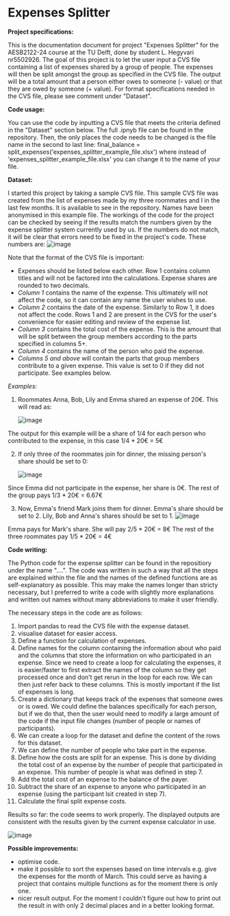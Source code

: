 # Expenses Splitter

**Project specifications:**

This is the documentation document for project "Expenses Splitter" for the AESB2122-24 course at the TU Delft, done by student L. Hegyvari nr5502926. The goal of this project is to let the user input a CVS file containing a list of expenses shared by a group of people. The expenses will then be split amongst the group as specified in the CVS file. The output will be a total amount that a person either owes to someone (- value) or that they are owed by someone (+ value). For format specifications needed in the CVS file, please see comment under "Dataset". 

**Code usage:**

You can use the code by inputting a CVS file that meets the criteria defined in the "Dataset" section below. The full .ipnyb file can be found in the repository. Then, the only places the code needs to be changed is the file name in the second to last line:
final_balance = split_expenses('expenses_splitter_example_file.xlsx') where instead of 'expenses_splitter_example_file.xlsx' you can change it to the name of your file.

**Dataset:**

I started this project by taking a sample CVS file. This sample CVS file was created from the list of expenses made by my three roommates and I in the last few months. It is available to see in the repository. Names have been anonymised in this example file. The workings of the code for the project can be checked by seeing if the results match the numbers given by the expense splitter system currently used by us. If the numbers do not match, it will be clear that errors need to be fixed in the project's code. These numbers are:
![image](https://github.com/user-attachments/assets/80d763f2-fb54-45dd-bb74-69ed9d6a8964)

Note that the format of the CVS file is important:
- Expenses should be listed below each other. Row 1 contains column titles and will not be factored into the calculations. Expense shares are rounded to two decimals.
- _Column 1_ contains the name of the expense. This ultimately will not affect the code, so it can contain any name the user wishes to use.
- _Column 2_ contains the date of the expense. Similarly to Row 1, it does not affect the code. Rows 1 and 2 are present in the CVS for the user's convenience for easier editing and review of the expense list.
- _Column 3_ contains the total cost of the expense. This is the amount that will be split between the group members according to the parts specified in columns 5+.
- _Column 4_ contains the name of the person who paid the expense.
- _Columns 5 and above_ will contain the parts that group members contribute to a given expense. This value is set to 0 if they did not participate. See examples below.

_Examples:_

1. Roommates Anna, Bob, Lily and Emma shared an expense of 20€. This will read as:

   ![image](https://github.com/user-attachments/assets/ac93664d-1b25-4394-bc21-46f6844b3b07)


The output for this example will be a share of 1/4 for each person who contributed to the expense, in this case 1/4 * 20€ = 5€ 

2. If only three of the roommates join for dinner, the missing person's share should be set to 0:
 
   ![image](https://github.com/user-attachments/assets/f2313a16-4cb9-4ff4-b2c1-7edae904276a)

Since Emma did not participate in the expense, her share is 0€. The rest of the group pays 1/3 * 20€ = 6.67€

3. Now, Emma's friend Mark joins them for dinner. Emma's share should be set to 2. Lily, Bob and Anna's shares should be set to 1.
 ![image](https://github.com/user-attachments/assets/bd96b529-d3a7-40a6-9423-47b758f1e34b)

Emma pays for Mark's share. She will pay 2/5 * 20€ = 8€ The rest of the three roommates pay 1/5 * 20€ = 4€

**Code writing:**

The Python code for the expense splitter can be found in the repositiory under the name "....". The code was written in such a way that all the steps are explained within the file and the names of the defined functions are as self-explanatory as possible. This may make the names longer than stricty necessary, but I preferred to write a code with slightly more explanations and written out names without many abbreviations to make it user friendly.

The necessary steps in the code are as follows:
1. Import pandas to read the CVS file with the expense dataset.
2. visualise dataset for easier access.
3. Define a function for calculation of expenses.
4. Define names for the column containing the information about who paid and the columns that store the information on who participated in an expense. Since we need to create a loop for calculating the expenses, it is easier/faster to first extract the names of the column so they get processed once and don't get rerun in the loop for each row. We can then just refer back to these columns. This is mostly important if the list of expenses is long.
5. Create a dictionary that keeps track of the expenses that someone owes or is owed. We could define the balances specifically for each person, but if we do that, then the user would need to modify a large amount of the code if the input file changes (number of people or names of participants).
6. We can create a loop for the dataset and define the content of the rows for this dataset.
7. We can define the number of people who take part in the expense.
8. Define how the costs are split for an expense. This is done by dividing the total cost of an expense by the number of people that participated in an expense. This number of people is what was defined in step 7.
9. Add the total cost of an expense to the balance of the payer.
10. Subtract the share of an expense to anyone who participated in an expense (using the participant lsit created in step 7).
11. Calculate the final split expense costs.

Results so far: the code seems to work properly. The displayed outputs are consistent with the results given by the current expense calculator in use. 

![image](https://github.com/user-attachments/assets/bee85517-2d52-4233-a5dd-ff91fb61d02a)

**Possible improvements:**
- optimise code. 
- make it possible to sort the expenses based on time intervals e.g. give the expenses for the month of March. This could serve as having a project that contains multiple functions as for the moment there is only one.
- nicer result output. For the moment I couldn't figure out how to print out the result in with only 2 decimal places and in a better looking format.
